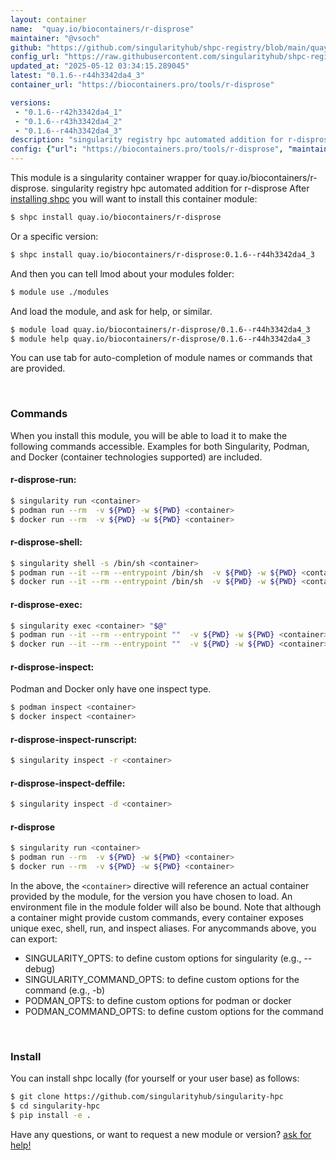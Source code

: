 ```yaml
---
layout: container
name:  "quay.io/biocontainers/r-disprose"
maintainer: "@vsoch"
github: "https://github.com/singularityhub/shpc-registry/blob/main/quay.io/biocontainers/r-disprose/container.yaml"
config_url: "https://raw.githubusercontent.com/singularityhub/shpc-registry/main/quay.io/biocontainers/r-disprose/container.yaml"
updated_at: "2025-05-12 03:34:15.289045"
latest: "0.1.6--r44h3342da4_3"
container_url: "https://biocontainers.pro/tools/r-disprose"

versions:
 - "0.1.6--r42h3342da4_1"
 - "0.1.6--r43h3342da4_2"
 - "0.1.6--r44h3342da4_3"
description: "singularity registry hpc automated addition for r-disprose"
config: {"url": "https://biocontainers.pro/tools/r-disprose", "maintainer": "@vsoch", "description": "singularity registry hpc automated addition for r-disprose", "latest": {"0.1.6--r44h3342da4_3": "sha256:5e7a097674ac977d856ec05b4d28b87e479fb25ecac981b4914ef2e973051e66"}, "tags": {"0.1.6--r42h3342da4_1": "sha256:9f491d1c4c3c4c46dc5a6fa44dfc3a4cbf280f609cce107589b5af045c871c70", "0.1.6--r43h3342da4_2": "sha256:98a73cd4550e8ad3625df3ba498900a59b9ddc844dea2e9d937c1ebf249fd667", "0.1.6--r44h3342da4_3": "sha256:5e7a097674ac977d856ec05b4d28b87e479fb25ecac981b4914ef2e973051e66"}, "docker": "quay.io/biocontainers/r-disprose"}
---
```


This module is a singularity container wrapper for quay.io/biocontainers/r-disprose.
singularity registry hpc automated addition for r-disprose
After [installing shpc](#install) you will want to install this container module:


```bash
$ shpc install quay.io/biocontainers/r-disprose
```

Or a specific version:

```bash
$ shpc install quay.io/biocontainers/r-disprose:0.1.6--r44h3342da4_3
```

And then you can tell lmod about your modules folder:

```bash
$ module use ./modules
```

And load the module, and ask for help, or similar.

```bash
$ module load quay.io/biocontainers/r-disprose/0.1.6--r44h3342da4_3
$ module help quay.io/biocontainers/r-disprose/0.1.6--r44h3342da4_3
```

You can use tab for auto-completion of module names or commands that are provided.

<br>

### Commands

When you install this module, you will be able to load it to make the following commands accessible.
Examples for both Singularity, Podman, and Docker (container technologies supported) are included.

#### r-disprose-run:

```bash
$ singularity run <container>
$ podman run --rm  -v ${PWD} -w ${PWD} <container>
$ docker run --rm  -v ${PWD} -w ${PWD} <container>
```

#### r-disprose-shell:

```bash
$ singularity shell -s /bin/sh <container>
$ podman run --it --rm --entrypoint /bin/sh  -v ${PWD} -w ${PWD} <container>
$ docker run --it --rm --entrypoint /bin/sh  -v ${PWD} -w ${PWD} <container>
```

#### r-disprose-exec:

```bash
$ singularity exec <container> "$@"
$ podman run --it --rm --entrypoint ""  -v ${PWD} -w ${PWD} <container> "$@"
$ docker run --it --rm --entrypoint ""  -v ${PWD} -w ${PWD} <container> "$@"
```

#### r-disprose-inspect:

Podman and Docker only have one inspect type.

```bash
$ podman inspect <container>
$ docker inspect <container>
```

#### r-disprose-inspect-runscript:

```bash
$ singularity inspect -r <container>
```

#### r-disprose-inspect-deffile:

```bash
$ singularity inspect -d <container>
```



#### r-disprose

```bash
$ singularity run <container>
$ podman run --rm  -v ${PWD} -w ${PWD} <container>
$ docker run --rm  -v ${PWD} -w ${PWD} <container>
```


In the above, the `<container>` directive will reference an actual container provided
by the module, for the version you have chosen to load. An environment file in the
module folder will also be bound. Note that although a container
might provide custom commands, every container exposes unique exec, shell, run, and
inspect aliases. For anycommands above, you can export:

 - SINGULARITY_OPTS: to define custom options for singularity (e.g., --debug)
 - SINGULARITY_COMMAND_OPTS: to define custom options for the command (e.g., -b)
 - PODMAN_OPTS: to define custom options for podman or docker
 - PODMAN_COMMAND_OPTS: to define custom options for the command

<br>

### Install

You can install shpc locally (for yourself or your user base) as follows:

```bash
$ git clone https://github.com/singularityhub/singularity-hpc
$ cd singularity-hpc
$ pip install -e .
```

Have any questions, or want to request a new module or version? [ask for help!](https://github.com/singularityhub/singularity-hpc/issues)